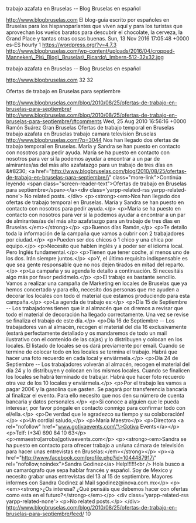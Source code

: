 trabajo azafata en Bruselas -- Blog Bruselas en español

http://www.blogbruselas.com El blog-guía escrito por españoles en
Bruselas para los hispanoparlantes que viven aquí y para los turistas
que aprovechan los vuelos baratos para descubrir el chocolate, la
cerveza, la Grand Place y tantas otras cosas buenas. Sun, 13 Nov 2016
17:05:48 +0000 es-ES hourly 1 https://wordpress.org/?v=4.7.3
http://www.blogbruselas.com/wp-content/uploads/2016/04/cropped-Manneken\_Pis\_Blog\_Bruselas\_Ricardo\_Imbern-512-32x32.jpg

trabajo azafata en Bruselas -- Blog Bruselas en español

http://www.blogbruselas.com 32 32

Ofertas de trabajo en Bruselas para septiembre

http://www.blogbruselas.com/blog/2010/08/25/ofertas-de-trabajo-en-bruselas-para-septiembre/
http://www.blogbruselas.com/blog/2010/08/25/ofertas-de-trabajo-en-bruselas-para-septiembre/\#comments
Wed, 25 Aug 2010 16:56:16 +0000 Ramón Suárez Gran Bruselas Ofertas de
trabajo temporal en Bruselas trabajo azafata en Bruselas trabajo camara
television Bruselas http://www.blogbruselas.com/?p=3044 Nos han llegado
dos ofertas de trabajo temporal en Bruselas. María y Sandra se han
puesto en contacto con nosotros para pedir ayuda. María se ha puesto en
contacto con nosotros para ver si la podemos ayudar a encontrar a un par
de almirantes/as del más alto azafatazgo para un trabajo de tres días en
&\#8230; \<a
href=\"http://www.blogbruselas.com/blog/2010/08/25/ofertas-de-trabajo-en-bruselas-para-septiembre/\"
class=\"more-link\"\>Continúa leyendo \<span
class=\"screen-reader-text\"\>Ofertas de trabajo en Bruselas para
septiembre\</span\>\</a\>\<div class=\'yarpp-related-rss
yarpp-related-none\'\> No related posts. \</div\>
\<p\>\<strong\>\<em\>Nos han llegado dos ofertas de trabajo temporal en
Bruselas. María y Sandra se han puesto en contacto con nosotros para
pedir ayuda.\</p\> \<p\>María se ha puesto en contacto con nosotros para
ver si la podemos ayudar a encontrar a un par de almirantes/as del más
alto azafatazgo para un trabajo de tres días en
Bruselas.\</em\>\</strong\>\</p\> \<p\>Buenos días Ramón,\</p\> \<p\>Te
detallo toda la información de la campaña que vamos a cubrir con 2
trabajadores por ciudad.\</p\> \<p\>Pueden ser dos chicos ó 1 chico y
una chica por equipo.\</p\> \<p\>Necesito que hablen inglés y a poder
ser el idioma local. Pero Inglés fundamental.\</p\> \<p\>Tienen que
tener coche, al menos uno de los dos. Irán siempre juntos.\</p\> \<p\>Y,
el último requisito indispensable es que sea gente responsable que no
nos dejen tirados en mitad del reparto.\</p\> \<p\>La campaña y su
agenda lo detallo a continuación. Si necesitáis algo más por favor
pedídmelo.\</p\> \<p\>El trabajo es bastante sencillo. Vamos a realizar
una campaña de Marketing en locales de Bruselas que ya hemos concertado
y para ello, necesito dos personas que me ayuden a decorar los locales
con todo el material que estamos produciendo para esta campaña.\</p\>
\<p\>La agenda de trabajo es:\</p\> \<p\>Día 15 de Septiembre -- Los
trabajadores tienen que ir al almacén que os diremos a revisar que todo
el material de decoración ha llegado correctamente. Una vez se revise se
finaliza el trabajo de este día.\</p\> \<p\>Día 16 de Septiembre -- Los
trabajadores van al almacén, recogen el material del día 16
exclusivamente (estará perfectamente detallado y os mandaremos de todo
un mail ilustrativo con el contenido de las cajas) y lo distribuyen y
colocan en los locales. El listado de locales se os dará previamente por
email. Cuando se termine de colocar todo en los locales se termina el
trabajo. Habrá que hacer una foto recuerdo en cada local y
enviármela.\</p\> \<p\>Día 24 de Septiembre -- Los trabajadores volverán
al almacén, recogen el material del día 24 y lo distribuyen y colocan en
los mismos locales. Cuando se finalicen los locales se habrá terminado
de trabajar. Habrá que hacer foto recuerdo otra vez de los 10 locales y
enviármela.\</p\> \<p\>Por el trabajo les vamos a pagar 200€ y la
gasolina que gasten. Se pagará por transferencia bancaria al finalizar
el evento. Para ello necesito que nos den su número de cuenta bancaria y
datos personales.\</p\> \<p\>Si conoce a alguien que le pueda interesar,
por favor póngale en contacto conmigo para confirmar todo con
el/ella.\</p\> \<p\>De verdad que le agradezco su tiempo y su
colaboración!\</p\> \<p\>Un cordial saludo,\</p\> \<p\>María
Maestro\</p\> \<p\>Directora \<a rel=\"nofollow\"
href=\"www.gotivaevents.com\"\>Gotiva Events\</a\>\</p\> \<p\>Telf:
(+34) 690 84 10 63\</p\> \<p\>mmaestro\[arroba\]gotivaevents.com\</p\>
\<p\>\<strong\>\<em\>Sandra se ha puesto en contacto para ofrecer
trabajo a un/una cámara de televisión para hacer unas entrevistas en
Bruselas:\</em\>\</strong\>\</p\> \<p\>\<a
href=\"http://www.facebook.com/profile.php?id=1044487917\"
rel=\"nofollow,noindex\"\>Sandra Godinez\</a\> Help!!!!!!\<br /\> Hola
busco a un camarógrafo que sepa hablar francés y español. Soy de Mexico
y necesito grabar unas entrevistas del 13 al 15 de septiembre. Mayores
informes con Sandra Godinez al Mail sgodinez\@inova.com.mx\</p\>
\<p\>\<em\>\<strong\>¿Os interesa? ¿Qué pensáis que debemos hacer con
ofertas como esta en el futuro?\</strong\>\</em\>\</p\> \<div
class=\'yarpp-related-rss yarpp-related-none\'\> \<p\>No related
posts.\</p\> \</div\>
http://www.blogbruselas.com/blog/2010/08/25/ofertas-de-trabajo-en-bruselas-para-septiembre/feed/
10
